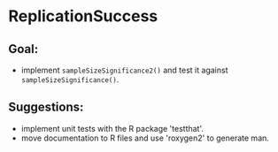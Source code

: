 # ReplicationSuccess

## Goal:
* implement `sampleSizeSignificance2()` and test it against `sampleSizeSignificance()`.



## Suggestions:
* implement unit tests with the R package 'testthat'.
* move documentation to R files and use 'roxygen2' to generate man.

